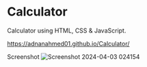 # Calculator
Calculator using HTML, CSS &amp; JavaScript.

 https://adnanahmed01.github.io/Calculator/

Screenshot
![Screenshot 2024-04-03 024154](https://github.com/AdnanAhmed01/Calculator/assets/92675461/3cca7435-9151-4b2a-a550-80378fe6e4e1)
